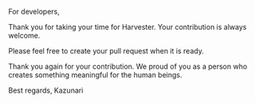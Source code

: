 For developers,

Thank you for taking your time for Harvester. Your contribution is always welcome.

Please feel free to create your pull request when it is ready.

Thank you again for your contribution. We proud of you as a person who creates something meaningful for the human beings.

Best regards,
Kazunari
